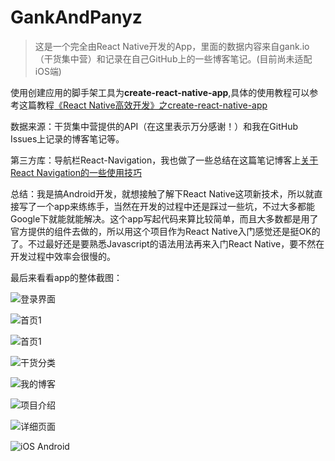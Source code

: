 # GankAndPanyz
 > 这是一个完全由React Native开发的App，里面的数据内容来自gank.io（干货集中营）和记录在自己GitHub上的一些博客笔记。(目前尚未适配iOS端)

使用创建应用的脚手架工具为**create-react-native-app**,具体的使用教程可以参考这篇教程[《React Native高效开发》之create-react-native-app](https://juejin.im/post/58d8ef5f44d9040069444989)

数据来源：干货集中营提供的API（在这里表示万分感谢！）和我在GitHub Issues上记录的博客笔记等。

第三方库：导航栏React-Navigation，我也做了一些总结在这篇笔记博客上[关于React Navigation的一些使用技巧](https://github.com/panyz/Blogs/issues/15)

总结：我是搞Android开发，就想接触了解下React Native这项新技术，所以就直接写了一个app来练练手，当然在开发的过程中还是踩过一些坑，不过大多都能Google下就能就能解决。这个app写起代码来算比较简单，而且大多数都是用了官方提供的组件去做的，所以用这个项目作为React Native入门感觉还是挺OK的了。不过最好还是要熟悉Javascript的语法用法再来入门React Native，要不然在开发过程中效率会很慢的。

最后来看看app的整体截图：

![登录界面](http://upload-images.jianshu.io/upload_images/2355123-3c888af06e5bb278.png?imageMogr2/auto-orient/strip%7CimageView2/2/w/1240)

![首页1](http://upload-images.jianshu.io/upload_images/2355123-7b9b8c5d35674010.jpg?imageMogr2/auto-orient/strip%7CimageView2/2/w/1240)

![首页1](http://upload-images.jianshu.io/upload_images/2355123-c44638b160aec5dc.jpg?imageMogr2/auto-orient/strip%7CimageView2/2/w/1240)

![干货分类](http://upload-images.jianshu.io/upload_images/2355123-6a7865f4d0bddb56.png?imageMogr2/auto-orient/strip%7CimageView2/2/w/1240)

![我的博客](http://upload-images.jianshu.io/upload_images/2355123-23475f50bf2f68e2.png?imageMogr2/auto-orient/strip%7CimageView2/2/w/1240)

![项目介绍](http://upload-images.jianshu.io/upload_images/2355123-b3c713b117d653be.png?imageMogr2/auto-orient/strip%7CimageView2/2/w/1240)

![详细页面](http://upload-images.jianshu.io/upload_images/2355123-bc5e9e35b6dfacf2.png?imageMogr2/auto-orient/strip%7CimageView2/2/w/1240)

![iOS Android](http://upload-images.jianshu.io/upload_images/2355123-dce5a165c532f3bb.jpg?imageMogr2/auto-orient/strip%7CimageView2/2/w/1240)


